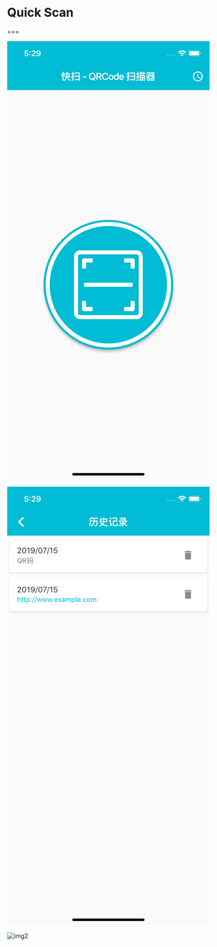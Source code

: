 # Quick Scan

===

![img1](https://raw.githubusercontent.com/geming-rddev/quick-scan-info/master/1.png)

![img1](https://raw.githubusercontent.com/geming-rddev/quick-scan-info/master/2.png)

![img2](https://raw.githubusercontent.com/geming-rddev/quick-scan-info/master/IMG_0182.PNG)

